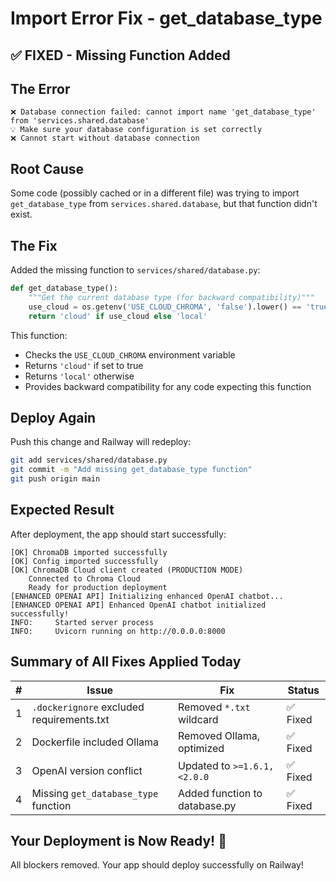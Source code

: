 # Import Error Fix - get_database_type

## ✅ FIXED - Missing Function Added

## The Error

```
❌ Database connection failed: cannot import name 'get_database_type' from 'services.shared.database'
💡 Make sure your database configuration is set correctly
❌ Cannot start without database connection
```

## Root Cause

Some code (possibly cached or in a different file) was trying to import `get_database_type` from `services.shared.database`, but that function didn't exist.

## The Fix

Added the missing function to `services/shared/database.py`:

```python
def get_database_type():
    """Get the current database type (for backward compatibility)"""
    use_cloud = os.getenv('USE_CLOUD_CHROMA', 'false').lower() == 'true'
    return 'cloud' if use_cloud else 'local'
```

This function:
- Checks the `USE_CLOUD_CHROMA` environment variable
- Returns `'cloud'` if set to true
- Returns `'local'` otherwise
- Provides backward compatibility for any code expecting this function

## Deploy Again

Push this change and Railway will redeploy:

```bash
git add services/shared/database.py
git commit -m "Add missing get_database_type function"
git push origin main
```

## Expected Result

After deployment, the app should start successfully:

```
[OK] ChromaDB imported successfully
[OK] Config imported successfully
[OK] ChromaDB Cloud client created (PRODUCTION MODE)
    Connected to Chroma Cloud
    Ready for production deployment
[ENHANCED OPENAI API] Initializing enhanced OpenAI chatbot...
[ENHANCED OPENAI API] Enhanced OpenAI chatbot initialized successfully!
INFO:     Started server process
INFO:     Uvicorn running on http://0.0.0.0:8000
```

## Summary of All Fixes Applied Today

| # | Issue | Fix | Status |
|---|-------|-----|--------|
| 1 | `.dockerignore` excluded requirements.txt | Removed `*.txt` wildcard | ✅ Fixed |
| 2 | Dockerfile included Ollama | Removed Ollama, optimized | ✅ Fixed |
| 3 | OpenAI version conflict | Updated to `>=1.6.1,<2.0.0` | ✅ Fixed |
| 4 | Missing `get_database_type` function | Added function to database.py | ✅ Fixed |

## Your Deployment is Now Ready! 🚀

All blockers removed. Your app should deploy successfully on Railway!

